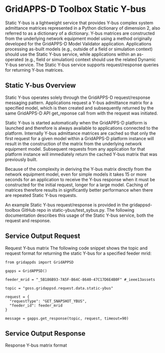 # GridAPPS-D Toolbox Static Y-bus

Static Y-bus is a lightweight service that provides Y-bus complex system admittance matrices represented in a Python dictionary of dimension 2, also referred to as a dictionary of a dictionary. Y-bus matrices are constructed from the underlying network equipment model using a method originally developed for the GridAPPS-D Model Validator application. Applications processing as-built models (e.g., outside of a field or simulation context) should use the Static Y-bus service, while applications within an as-operated (e.g., field or simulation) context should use the related Dynamic Y-bus service. The Static Y-bus service supports request/response queries for returning Y-bus matrices.

## Static Y-bus Overview

Static Y-bus operates solely through the GridAPPS-D request/response messaging pattern. Applications request a Y-bus admittance matrix for a specified model, which is then created and subsequently returned by the same GridAPPS-D API get_reponse call from with the request was initiated.

Static Y-bus is started automatically when the GridAPPS-D platform is launched and therefore is always available to applications connected to the platform. Internally Y-bus admittance matrices are cached so that only the first request for a given model within a GridAPPS-D platform instance will result in the construction of the matrix from the underlying network equipment model. Subsequent requests from any application for that platform instance will immediately return the cached Y-bus matrix that was previously built.

Because of the complexity in deriving the Y-bus matrix directly from the network equipment model, even for simple models it takes 15 or more seconds for an application to receive the Y-bus response when it must be constructed for the initial request, longer for a large model. Caching of matrices therefore results in significantly better performance when there are repeated Static Y-bus requests.

An example Static Y-bus request/response is provided in the gridappsd-toolbox GitHub repo in static-ybus/test_sybus.py. The following documentation describes this usage of the Static Y-bus service, both the request and response.

## Service Output Request

Request Y-bus matrix
The following code snippet shows the topic and request format for returning the static Y-bus for a specified feeder mrid:

```
from gridappds import GridAPPSD

gapps = GridAPPSD()

feeder_mrid = "_5B186B93-7A5F-B64C-8640-47C17D6E4B0F" #_ieee13assets

topic = "goss.gridappsd.request.data.static-ybus"

request = {
  "requestType": "GET_SNAPSHOT_YBUS",
  "feeder_id": feeder_mrid
}

message = gapps.get_response(topic, request, timeout=90)
```

## Service Output Response

Response Y-bus matrix format

